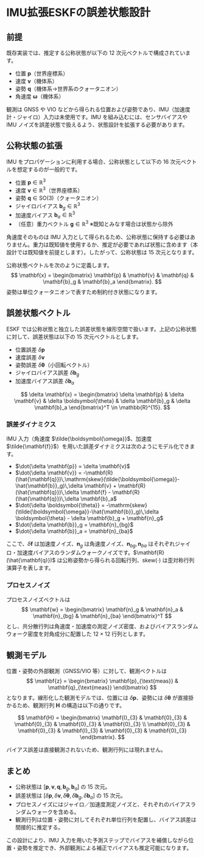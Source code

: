 # IMU拡張ESKFの誤差状態設計

## 前提
既存実装では、推定する公称状態が以下の 12 次元ベクトルで構成されています。

- 位置 $\mathbf{p}$（世界座標系）
- 速度 $\mathbf{v}$（機体系）
- 姿勢 $\mathbf{q}$（機体系→世界系のクォータニオン）
- 角速度 $\boldsymbol{\omega}$（機体系）

観測は GNSS や VIO などから得られる位置および姿勢であり、IMU（加速度計・ジャイロ）入力は未使用です。IMU を組み込むには、センサバイアスや IMU ノイズを誤差状態で扱えるよう、状態設計を拡張する必要があります。

## 公称状態の拡張
IMU をプロパゲーションに利用する場合、公称状態として以下の 16 次元ベクトルを想定するのが一般的です。

- 位置 $\mathbf{p} \in \mathbb{R}^3$
- 速度 $\mathbf{v} \in \mathbb{R}^3$（世界座標系）
- 姿勢 $\mathbf{q} \in \mathrm{SO}(3)$（クォータニオン）
- ジャイロバイアス $\mathbf{b}_g \in \mathbb{R}^3$
- 加速度バイアス $\mathbf{b}_a \in \mathbb{R}^3$
- （任意）重力ベクトル $\mathbf{g} \in \mathbb{R}^3$ ※既知とみなす場合は状態から除外

角速度そのものは IMU 入力として得られるため、公称状態に保持する必要はありません。重力は既知値を使用するか、推定が必要であれば状態に含めます（本設計では既知値を前提とします）。したがって、公称状態は 15 次元となります。

公称状態ベクトルを次のように定義します。
$$
\mathbf{x} = \begin{bmatrix}
\mathbf{p} & \mathbf{v} & \mathbf{q} & \mathbf{b}_g & \mathbf{b}_a
\end{bmatrix}.
$$
姿勢は単位クォータニオンで表すため制約付き状態になります。

## 誤差状態ベクトル
ESKF では公称状態と独立した誤差状態を線形空間で扱います。上記の公称状態に対して、誤差状態は以下の 15 次元ベクトルとします。

- 位置誤差 $\delta \mathbf{p}$
- 速度誤差 $\delta \mathbf{v}$
- 姿勢誤差 $\delta \boldsymbol{\theta}$（小回転ベクトル）
- ジャイロバイアス誤差 $\delta \mathbf{b}_g$
- 加速度バイアス誤差 $\delta \mathbf{b}_a$

$$
\delta \mathbf{x} = \begin{bmatrix}
\delta \mathbf{p} & \delta \mathbf{v} & \delta \boldsymbol{\theta} & \delta \mathbf{b}_g & \delta \mathbf{b}_a
\end{bmatrix}^T \in \mathbb{R}^{15}.
$$

### 誤差ダイナミクス
IMU 入力（角速度 $\tilde{\boldsymbol{\omega}}$、加速度 $\tilde{\mathbf{f}}$）を用いた誤差ダイナミクスは次のようにモデル化できます。

- $\dot{\delta \mathbf{p}} = \delta \mathbf{v}$
- $\dot{\delta \mathbf{v}} = -\mathbf{R}(\hat{\mathbf{q}})\,\mathrm{skew}(\tilde{\boldsymbol{\omega}}-\hat{\mathbf{b}}_g)\,\delta \mathbf{v} + \mathbf{R}(\hat{\mathbf{q}})\,\delta \mathbf{f} - \mathbf{R}(\hat{\mathbf{q}})\,\delta \mathbf{b}_a$
- $\dot{\delta \boldsymbol{\theta}} = -\mathrm{skew}(\tilde{\boldsymbol{\omega}}-\hat{\mathbf{b}}_g)\,\delta \boldsymbol{\theta} - \delta \mathbf{b}_g + \mathbf{n}_g$
- $\dot{\delta \mathbf{b}}_g = \mathbf{n}_{bg}$
- $\dot{\delta \mathbf{b}}_a = \mathbf{n}_{ba}$

ここで、$\delta \mathbf{f}$ は加速度ノイズ、$\mathbf{n}_g$ は角速度ノイズ、$\mathbf{n}_{bg}, \mathbf{n}_{ba}$ はそれぞれジャイロ・加速度バイアスのランダムウォークノイズです。$\mathbf{R}(\hat{\mathbf{q}})$ は公称姿勢から得られる回転行列、$\mathrm{skew}(\cdot)$ は歪対称行列演算子を表します。

### プロセスノイズ
プロセスノイズベクトルは
$$
\mathbf{w} = \begin{bmatrix}
\mathbf{n}_g & \mathbf{n}_a & \mathbf{n}_{bg} & \mathbf{n}_{ba}
\end{bmatrix}^T
$$
とし、共分散行列は角速度・加速度の測定ノイズ密度、およびバイアスランダムウォーク密度を対角成分に配置した $12\times12$ 行列とします。

## 観測モデル
位置・姿勢の外部観測（GNSS/VIO 等）に対して、観測ベクトルは
$$
\mathbf{z} = \begin{bmatrix}
\mathbf{p}_{\text{meas}} & \mathbf{q}_{\text{meas}}
\end{bmatrix}
$$
となります。線形化した観測モデルでは、位置には $\delta \mathbf{p}$、姿勢には $\delta \boldsymbol{\theta}$ が直接掛かるため、観測行列 $\mathbf{H}$ の構造は以下の通りです。

$$
\mathbf{H} =
\begin{bmatrix}
\mathbf{I}_{3} & \mathbf{0}_{3} & \mathbf{0}_{3} & \mathbf{0}_{3} & \mathbf{0}_{3} \\
\mathbf{0}_{3} & \mathbf{0}_{3} & \mathbf{I}_{3} & \mathbf{0}_{3} & \mathbf{0}_{3}
\end{bmatrix}.
$$

バイアス誤差は直接観測されないため、観測行列には現れません。

## まとめ
- 公称状態は $[\mathbf{p}, \mathbf{v}, \mathbf{q}, \mathbf{b}_g, \mathbf{b}_a]$ の 15 次元。
- 誤差状態は $[\delta \mathbf{p}, \delta \mathbf{v}, \delta \boldsymbol{\theta}, \delta \mathbf{b}_g, \delta \mathbf{b}_a]$ の 15 次元。
- プロセスノイズにはジャイロ／加速度測定ノイズと、それぞれのバイアスランダムウォークを含める。
- 観測行列は位置・姿勢に対してそれぞれ単位行列を配置し、バイアス誤差は間接的に推定する。

この設計により、IMU 入力を用いた予測ステップでバイアスを補償しながら位置・姿勢を推定でき、外部観測による補正でバイアスも推定可能になります。
